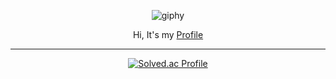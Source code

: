 
<div align="center">

![giphy](https://user-images.githubusercontent.com/76796679/230342155-b2cb0241-4545-41b5-8db1-c2ec3d9f7175.gif)
  
Hi, It's my [Profile](https://kimjunseoo.github.io/profile/)
  
---
  
[![Solved.ac Profile](http://mazassumnida.wtf/api/v2/generate_badge?boj=zz0905k)](https://solved.ac/zz0905k/) 
</div>
